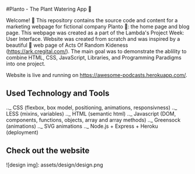 #Planto - The Plant Watering App 🌵

Welcome! 👋 This repository contains the source code and content for a marketing webpage for fictional company Planto 🌿: the home page and blog page. This webpage was created as a part of the Lambda's Project Week: User Interface. Website was created from scratch and was inspired by a beautiful 💜 web page of Acts Of Random Kideness (https://ark.cregital.com/). The main goal was to demonstrate the ablility to combine HTML, CSS, JavaScript, Libraries, and Programming Paradigms into one project.

Website is live and running on https://awesome-podcasts.herokuapp.com/.

## Used Technology and Tools

.._ CSS (flexbox, box model, positioning, animations, responsivness)
.._ LESS (mixins, variables)
.._ HTML (semantic html)
.._ Javascript (DOM, components, functions, objects, array and array methods)
.._ Greensock (animations)
.._ SVG animations
..\_ Node.js + Express + Heroku (deployment)

## Check out the website

![design img]: assets/design/design.png
